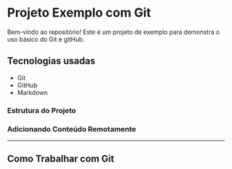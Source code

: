 # Projeto Exemplo com Git

Bem-vindo ao repositório! Este é um projeto de exemplo para demonstra o uso básico do Git e gitHub.

## Tecnologias usadas

- Git
- GitHub
- Markdown

### Estrutura do Projeto

### Adicionando Conteúdo Remotamente

---

## Como Trabalhar com Git
